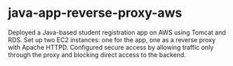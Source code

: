# java-app-reverse-proxy-aws
Deployed a Java-based student registration app on AWS using Tomcat and RDS. Set up two EC2 instances: one for the app, one as a reverse proxy with Apache HTTPD. Configured secure access by allowing traffic only through the proxy and blocking direct access to the backend.
